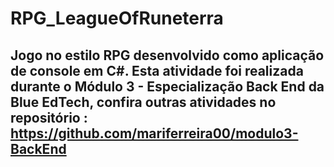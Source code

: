 # RPG_LeagueOfRuneterra

## Jogo no estilo RPG desenvolvido como aplicação de console em C#. Esta atividade foi realizada durante o Módulo 3 - Especialização Back End da Blue EdTech, confira outras atividades no repositório : https://github.com/mariferreira00/modulo3-BackEnd 
